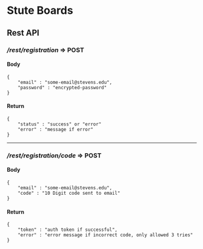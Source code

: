# Stute Boards

## Rest API

### */rest/registration* => POST
#### Body
```
{
    "email" : "some-email@stevens.edu",
    "password" : "encrypted-password"
}
```
#### Return
```
{
    "status" : "success" or "error"
    "error" : "message if error"
}
```

___



### */rest/registration/code* => POST
#### Body
```
{
    "email" : "some-email@stevens.edu",
    "code" : "10 Digit code sent to email"
}
```
#### Return
```
{
    "token" : "auth token if successful",
    "error" : "error message if incorrect code, only allowed 3 tries"
}
```